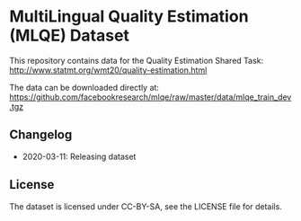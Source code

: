 # MultiLingual Quality Estimation (MLQE) Dataset

This repository contains data for the Quality Estimation Shared Task: 
http://www.statmt.org/wmt20/quality-estimation.html  

The data can be downloaded directly at:  
https://github.com/facebookresearch/mlqe/raw/master/data/mlqe_train_dev.tgz


## Changelog
- 2020-03-11: Releasing dataset


## License
The dataset is licensed under CC-BY-SA, see the LICENSE file for details.
